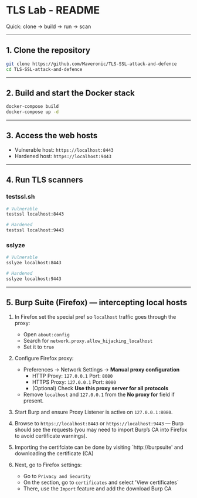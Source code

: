 # TLS Lab - README
Quick: clone → build → run → scan

---

## 1. Clone the repository
```bash
git clone https://github.com/Maveronic/TLS-SSL-attack-and-defence
cd TLS-SSL-attack-and-defence
```

---

## 2. Build and start the Docker stack
```bash
docker-compose build
docker-compose up -d
```

---

## 3. Access the web hosts
- Vulnerable host: `https://localhost:8443`  
- Hardened host: `https://localhost:9443`

---

## 4. Run TLS scanners

### testssl.sh
```bash
# Vulnerable
testssl localhost:8443

# Hardened
testssl localhost:9443
```

### sslyze
```bash
# Vulnerable
sslyze localhost:8443

# Hardened
sslyze localhost:9443
```

---

## 5. Burp Suite (Firefox) — intercepting local hosts

1. In Firefox set the special pref so `localhost` traffic goes through the proxy:
   - Open `about:config`
   - Search for `network.proxy.allow_hijacking_localhost`
   - Set it to `true`

2. Configure Firefox proxy:
   - Preferences → Network Settings → **Manual proxy configuration**
     - HTTP Proxy: `127.0.0.1`  Port: `8080`
     - HTTPS Proxy: `127.0.0.1` Port: `8080`
     - (Optional) Check **Use this proxy server for all protocols**
   - Remove `localhost` and `127.0.0.1` from the **No proxy for** field if present.

3. Start Burp and ensure Proxy Listener is active on `127.0.0.1:8080`.  
4. Browse to `https://localhost:8443` or `https://localhost:9443` — Burp should see the requests (you may need to import Burp’s CA into Firefox to avoid certificate warnings).
5. Importing the certifciate can be done by visiting `http://burpsuite' and downloading the certificate (CA)
6. Next, go to Firefox settings:
   - Go to `Privacy and Security`
   - On the section, go to `certificates` and select 'View certificates`
   - There, use the `Import` feature and add the download Burp CA
